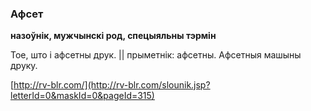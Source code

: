 ### Афсет
**назоўнік, мужчынскі род, спецыяльны тэрмін**

Тое, што і афсетны друк. || прыметнік: афсетны. Афсетныя машыны друку.

<a rel="author">[http://rv-blr.com/](http://rv-blr.com/slounik.jsp?letterId=0&maskId=0&pageId=315)</a>
